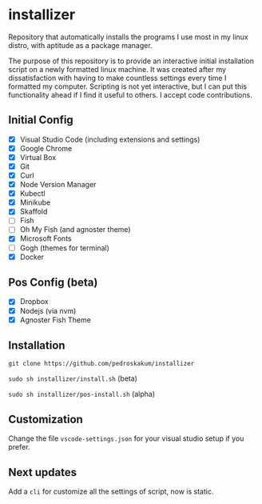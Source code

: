 # installizer

Repository that automatically installs the programs I use most in my linux distro, with aptitude as a package manager.

The purpose of this repository is to provide an interactive initial installation script on a newly formatted linux machine. It was created after my dissatisfaction with having to make countless settings every time I formatted my computer. Scripting is not yet interactive, but I can put this functionality ahead if I find it useful to others. I accept code contributions.

## Initial Config

- [x] Visual Studio Code (including extensions and settings)
- [x] Google Chrome
- [x] Virtual Box
- [x] Git
- [x] Curl
- [x] Node Version Manager
- [x] Kubectl
- [x] Minikube
- [x] Skaffold
- [ ] Fish
- [ ] Oh My Fish (and agnoster theme)
- [x] Microsoft Fonts
- [ ] Gogh (themes for terminal)
- [x] Docker

## Pos Config (beta)

- [x] Dropbox
- [x] Nodejs (via nvm)
- [x] Agnoster Fish Theme
  
## Installation
`git clone https://github.com/pedroskakum/installizer`

`sudo sh installizer/install.sh` (beta)

`sudo sh installizer/pos-install.sh` (alpha)

## Customization

Change the file `vscode-settings.json` for your visual studio setup if you prefer.

## Next updates

Add a `cli` for customize all the settings of script, now is static.
